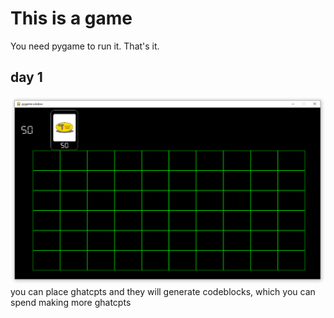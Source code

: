 # This is a game
You need pygame to run it. That's it.
## day 1
![alt text](readmeimgs/image.png)
you can place ghatcpts and they will generate codeblocks, which you can spend making more ghatcpts
